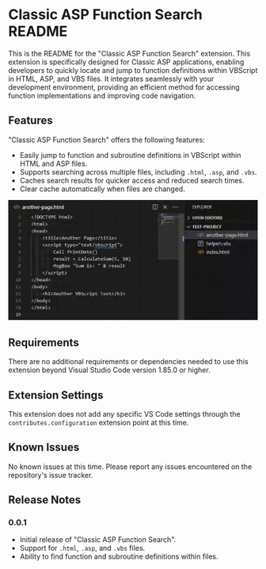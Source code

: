 # Classic ASP Function Search README

This is the README for the "Classic ASP Function Search" extension. This extension is specifically designed for Classic ASP applications, enabling developers to quickly locate and jump to function definitions within VBScript in HTML, ASP, and VBS files. It integrates seamlessly with your development environment, providing an efficient method for accessing function implementations and improving code navigation.

## Features

"Classic ASP Function Search" offers the following features:
- Easily jump to function and subroutine definitions in VBScript within HTML and ASP files.
- Supports searching across multiple files, including `.html`, `.asp`, and `.vbs`.
- Caches search results for quicker access and reduced search times.
- Clear cache automatically when files are changed.

![Demo](demo.gif)

## Requirements

There are no additional requirements or dependencies needed to use this extension beyond Visual Studio Code version 1.85.0 or higher.

## Extension Settings

This extension does not add any specific VS Code settings through the `contributes.configuration` extension point at this time.

## Known Issues

No known issues at this time. Please report any issues encountered on the repository's issue tracker.

## Release Notes

### 0.0.1

- Initial release of "Classic ASP Function Search".
- Support for `.html`, `.asp`, and `.vbs` files.
- Ability to find function and subroutine definitions within files.